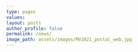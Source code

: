 ```yaml
---
type: pages
values:
layout: posts
author_profile: false	
permalink: /news/
image_path: assets/images/MV2021_postal_web.jpg
---
```


<!-- {% assign posts = site.posts %} -->
<!-- {% for post in posts %} -->
<!-- 	<a class="post-link" href="{{ post.url | prepend: site.baseurl }}"> -->
<!-- 		{{post.title}} -->
<!-- 	</a> -->
<!-- {% endfor %} -->

